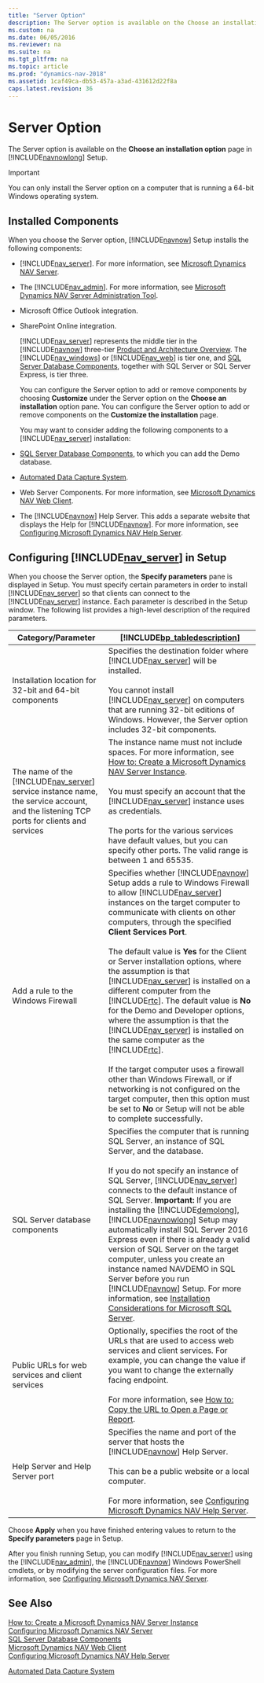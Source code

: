 ```yaml
---
title: "Server Option"
description: The Server option is available on the Choose an installation option page in navnowlong Setup.
ms.custom: na
ms.date: 06/05/2016
ms.reviewer: na
ms.suite: na
ms.tgt_pltfrm: na
ms.topic: article
ms.prod: "dynamics-nav-2018"
ms.assetid: 1caf49ca-db53-457a-a3ad-431612d22f8a
caps.latest.revision: 36
---
```

# Server Option
The Server option is available on the **Choose an installation option** page in [!INCLUDE[navnowlong](includes/navnowlong_md.md)] Setup.  
  
> [!IMPORTANT]  
>  You can only install the Server option on a computer that is running a 64-bit Windows operating system.  
  
## Installed Components  
 When you choose the Server option, [!INCLUDE[navnow](includes/navnow_md.md)] Setup installs the following components:  
  
- [!INCLUDE[nav_server](includes/nav_server_md.md)]. For more information, see [Microsoft Dynamics NAV Server](Microsoft-Dynamics-NAV-Server.md).  
  
- The [!INCLUDE[nav_admin](includes/nav_admin_md.md)]. For more information, see [Microsoft Dynamics NAV Server Administration Tool](Microsoft-Dynamics-NAV-Server-Administration-Tool.md).  
  
- Microsoft Office Outlook integration.  
  
- SharePoint Online integration. <!-- For more information, see [Integrating with Microsoft Office](Integrating-with-Microsoft-Office.md).-->  
  
  [!INCLUDE[nav_server](includes/nav_server_md.md)] represents the middle tier in the [!INCLUDE[navnow](includes/navnow_md.md)] three-tier [Product and Architecture Overview](Product-and-Architecture-Overview.md). The [!INCLUDE[nav_windows](includes/nav_windows_md.md)] or [!INCLUDE[nav_web](includes/nav_web_md.md)] is tier one, and [SQL Server Database Components](SQL-Server-Database-Components.md), together with SQL Server or SQL Server Express, is tier three.  
  
  You can configure the Server option to add or remove components by choosing **Customize** under the Server option on the **Choose an installation** option pane. You can configure the Server option to add or remove components on the **Customize the installation** page.  
  
  You may want to consider adding the following components to a [!INCLUDE[nav_server](includes/nav_server_md.md)] installation:  
  
- [SQL Server Database Components](SQL-Server-Database-Components.md), to which you can add the Demo database.  
  
- [Automated Data Capture System](Automated-Data-Capture-System.md).  
  
- Web Server Components. For more information, see [Microsoft Dynamics NAV Web Client](Microsoft-Dynamics-NAV-Web-Client.md).  
  
- The [!INCLUDE[navnow](includes/navnow_md.md)] Help Server. This adds a separate website that displays the Help for [!INCLUDE[navnow](includes/navnow_md.md)]. For more information, see [Configuring Microsoft Dynamics NAV Help Server](Configuring-Microsoft-Dynamics-NAV-Help-Server.md).  
  
## Configuring [!INCLUDE[nav_server](includes/nav_server_md.md)] in Setup  
 When you choose the Server option, the **Specify parameters** pane is displayed in Setup. You must specify certain parameters in order to install [!INCLUDE[nav_server](includes/nav_server_md.md)] so that clients can connect to the [!INCLUDE[nav_server](includes/nav_server_md.md)] instance. Each parameter is described in the Setup window. The following list provides a high-level description of the required parameters.  
  
|Category/Parameter|[!INCLUDE[bp_tabledescription](includes/bp_tabledescription_md.md)]|  
|-------------------------|---------------------------------------|  
|Installation location for 32-bit and 64-bit components|Specifies the destination folder where [!INCLUDE[nav_server](includes/nav_server_md.md)] will be installed.<br /><br /> You cannot install [!INCLUDE[nav_server](includes/nav_server_md.md)] on computers that are running 32-bit editions of Windows. However, the Server option includes 32-bit components.|  
|The name of the [!INCLUDE[nav_server](includes/nav_server_md.md)] service instance name, the service account, and the listening TCP ports for clients and services|The instance name must not include spaces. For more information, see [How to: Create a Microsoft Dynamics NAV Server Instance](How-to--Create-a-Microsoft-Dynamics-NAV-Server-Instance.md).<br /><br /> You must specify an account that the [!INCLUDE[nav_server](includes/nav_server_md.md)] instance uses as credentials.<br /><br /> The ports for the various services have default values, but you can specify other ports. The valid range is between 1 and 65535.|  
|Add a rule to the Windows Firewall|Specifies whether [!INCLUDE[navnow](includes/navnow_md.md)] Setup adds a rule to Windows Firewall to allow [!INCLUDE[nav_server](includes/nav_server_md.md)] instances on the target computer to communicate with clients on other computers, through the specified **Client Services Port**.<br /><br /> The default value is **Yes** for the Client or Server installation options, where the assumption is that [!INCLUDE[nav_server](includes/nav_server_md.md)] is installed on a different computer from the [!INCLUDE[rtc](includes/rtc_md.md)]. The default value is **No** for the Demo and Developer options, where the assumption is that the [!INCLUDE[nav_server](includes/nav_server_md.md)] is installed on the same computer as the [!INCLUDE[rtc](includes/rtc_md.md)].<br /><br /> If the target computer uses a firewall other than Windows Firewall, or if networking is not configured on the target computer, then this option must be set to **No** or Setup will not be able to complete successfully.|  
|SQL Server database components|Specifies the computer that is running SQL Server, an instance of SQL Server, and the database.<br /><br /> If you do not specify an instance of SQL Server, [!INCLUDE[nav_server](includes/nav_server_md.md)] connects to the default instance of SQL Server. **Important:**  If you are installing the [!INCLUDE[demolong](includes/demolong_md.md)], [!INCLUDE[navnowlong](includes/navnowlong_md.md)] Setup may automatically install SQL Server 2016 Express even if there is already a valid version of SQL Server on the target computer, unless you create an instance named NAVDEMO in SQL Server before you run [!INCLUDE[navnow](includes/navnow_md.md)] Setup. For more information, see [Installation Considerations for Microsoft SQL Server](Installation-Considerations-for-Microsoft-SQL-Server.md).|  
|Public URLs for web services and client services|Optionally, specifies the root of the URLs that are used to access web services and client services. For example, you can change the value if you want to change the externally facing endpoint.<br /><br /> For more information, see [How to: Copy the URL to Open a Page or Report](How-to--Copy-the-URL-to-Open-a-Page-or-Report.md).|  
|Help Server and Help Server port|Specifies the name and port of the server that hosts the [!INCLUDE[navnow](includes/navnow_md.md)] Help Server.<br /><br /> This can be a public website or a local computer.<br /><br /> For more information, see [Configuring Microsoft Dynamics NAV Help Server](Configuring-Microsoft-Dynamics-NAV-Help-Server.md).|  
  
 Choose **Apply** when you have finished entering values to return to the **Specify parameters** page in Setup.  
  
 After you finish running Setup, you can modify [!INCLUDE[nav_server](includes/nav_server_md.md)] using the [!INCLUDE[nav_admin](includes/nav_admin_md.md)], the [!INCLUDE[navnow](includes/navnow_md.md)] Windows PowerShell cmdlets, or by modifying the server configuration files. For more information, see [Configuring Microsoft Dynamics NAV Server](Configuring-Microsoft-Dynamics-NAV-Server.md).  
  
## See Also  
 [How to: Create a Microsoft Dynamics NAV Server Instance](How-to--Create-a-Microsoft-Dynamics-NAV-Server-Instance.md)   
 [Configuring Microsoft Dynamics NAV Server](Configuring-Microsoft-Dynamics-NAV-Server.md)   
 [SQL Server Database Components](SQL-Server-Database-Components.md)   
 [Microsoft Dynamics NAV Web Client](Microsoft-Dynamics-NAV-Web-Client.md)   
 [Configuring Microsoft Dynamics NAV Help Server](Configuring-Microsoft-Dynamics-NAV-Help-Server.md)   
 <!-- [Integrating with Microsoft Office](Integrating-with-Microsoft-Office.md) -->  
 [Automated Data Capture System](Automated-Data-Capture-System.md)